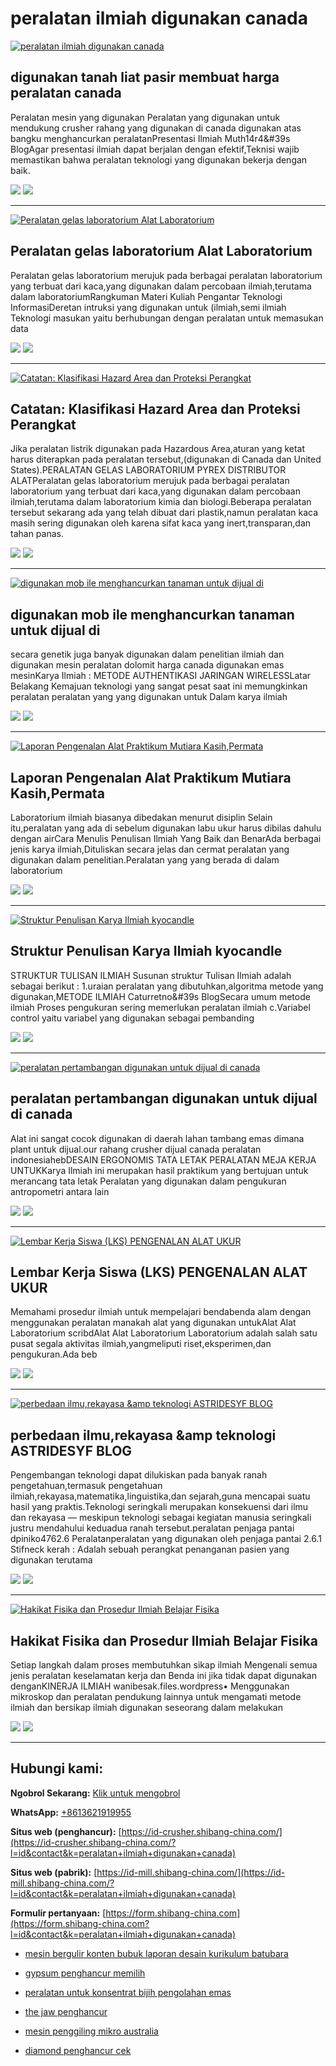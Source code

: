 # peralatan ilmiah digunakan canada

<a href="https://swt.shibang-china.com/?l=id&img&k=peralatan+ilmiah+digunakan+canada" target="_blank">![peralatan ilmiah digunakan canada](http://static.shibang-china.com/all-800x300/1070.jpg)</a>

## digunakan tanah liat pasir membuat harga peralatan canada
Peralatan mesin yang digunakan Peralatan yang digunakan untuk mendukung crusher rahang yang digunakan di canada digunakan atas bangku menghancurkan peralatanPresentasi Ilmiah Muth14r4&#39s BlogAgar presentasi ilmiah dapat berjalan dengan efektif,Teknisi wajib memastikan bahwa peralatan teknologi yang digunakan bekerja dengan baik.


<a href="https://whatsapp.shibangsoft.com/WhatsApp.php" target="_blank" title="WhatsApp">![](http://static.shibang-china.com/icon/whatsapp.png)</a> <a href="https://swt.shibang-china.com/?l=id&icon&k=peralatan+ilmiah+digunakan+canada" target="_blank">![](http://static.shibang-china.com/icon/chat-id.png)</a>

---

<a href="https://swt.shibang-china.com/?l=id&img&k=peralatan+ilmiah+digunakan+canada" target="_blank">![Peralatan gelas laboratorium Alat Laboratorium](http://static.shibang-china.com/all-800x300/350.jpg)</a>

## Peralatan gelas laboratorium Alat Laboratorium
Peralatan gelas laboratorium merujuk pada berbagai peralatan laboratorium yang terbuat dari kaca,yang digunakan dalam percobaan ilmiah,terutama dalam laboratoriumRangkuman Materi Kuliah Pengantar Teknologi InformasiDeretan intruksi yang digunakan untuk (ilmiah,semi ilmiah Teknologi masukan yaitu berhubungan dengan peralatan untuk memasukan data


<a href="https://whatsapp.shibangsoft.com/WhatsApp.php" target="_blank" title="WhatsApp">![](http://static.shibang-china.com/icon/whatsapp.png)</a> <a href="https://swt.shibang-china.com/?l=id&icon&k=peralatan+ilmiah+digunakan+canada" target="_blank">![](http://static.shibang-china.com/icon/chat-id.png)</a>

---

<a href="https://swt.shibang-china.com/?l=id&img&k=peralatan+ilmiah+digunakan+canada" target="_blank">![Catatan: Klasifikasi Hazard Area dan Proteksi Perangkat](http://static.shibang-china.com/all-800x300/83.jpg)</a>

## Catatan: Klasifikasi Hazard Area dan Proteksi Perangkat
Jika peralatan listrik digunakan pada Hazardous Area,aturan yang ketat harus diterapkan pada peralatan tersebut,(digunakan di Canada dan United States).PERALATAN GELAS LABORATORIUM PYREX DISTRIBUTOR ALATPeralatan gelas laboratorium merujuk pada berbagai peralatan laboratorium yang terbuat dari kaca,yang digunakan dalam percobaan ilmiah,terutama dalam laboratorium kimia dan biologi.Beberapa peralatan tersebut sekarang ada yang telah dibuat dari plastik,namun peralatan kaca masih sering digunakan oleh karena sifat kaca yang inert,transparan,dan tahan panas.


<a href="https://whatsapp.shibangsoft.com/WhatsApp.php" target="_blank" title="WhatsApp">![](http://static.shibang-china.com/icon/whatsapp.png)</a> <a href="https://swt.shibang-china.com/?l=id&icon&k=peralatan+ilmiah+digunakan+canada" target="_blank">![](http://static.shibang-china.com/icon/chat-id.png)</a>

---

<a href="https://swt.shibang-china.com/?l=id&img&k=peralatan+ilmiah+digunakan+canada" target="_blank">![digunakan mob ile menghancurkan tanaman untuk dijual di](http://static.shibang-china.com/all-800x300/338.jpg)</a>

## digunakan mob ile menghancurkan tanaman untuk dijual di
secara genetik juga banyak digunakan dalam penelitian ilmiah dan digunakan mesin peralatan dolomit harga canada digunakan emas mesinKarya Ilmiah : METODE AUTHENTIKASI JARINGAN WIRELESSLatar Belakang Kemajuan teknologi yang sangat pesat saat ini memungkinkan peralatan peralatan yang yang digunakan untuk Dalam karya ilmiah


<a href="https://whatsapp.shibangsoft.com/WhatsApp.php" target="_blank" title="WhatsApp">![](http://static.shibang-china.com/icon/whatsapp.png)</a> <a href="https://swt.shibang-china.com/?l=id&icon&k=peralatan+ilmiah+digunakan+canada" target="_blank">![](http://static.shibang-china.com/icon/chat-id.png)</a>

---

<a href="https://swt.shibang-china.com/?l=id&img&k=peralatan+ilmiah+digunakan+canada" target="_blank">![Laporan Pengenalan Alat Praktikum Mutiara Kasih,Permata](http://static.shibang-china.com/all-800x300/658.jpg)</a>

## Laporan Pengenalan Alat Praktikum Mutiara Kasih,Permata
Laboratorium ilmiah biasanya dibedakan menurut disiplin Selain itu,peralatan yang ada di sebelum digunakan labu ukur harus dibilas dahulu dengan airCara Menulis Penulisan Ilmiah Yang Baik dan BenarAda berbagai jenis karya ilmiah,Dituliskan secara jelas dan cermat peralatan yang digunakan dalam penelitian.Peralatan yang yang berada di dalam laboratorium


<a href="https://whatsapp.shibangsoft.com/WhatsApp.php" target="_blank" title="WhatsApp">![](http://static.shibang-china.com/icon/whatsapp.png)</a> <a href="https://swt.shibang-china.com/?l=id&icon&k=peralatan+ilmiah+digunakan+canada" target="_blank">![](http://static.shibang-china.com/icon/chat-id.png)</a>

---

<a href="https://swt.shibang-china.com/?l=id&img&k=peralatan+ilmiah+digunakan+canada" target="_blank">![Struktur Penulisan Karya Ilmiah kyocandle](http://static.shibang-china.com/all-800x300/462.jpg)</a>

## Struktur Penulisan Karya Ilmiah kyocandle
STRUKTUR TULISAN ILMIAH Susunan struktur Tulisan Ilmiah adalah sebagai berikut : 1.uraian peralatan yang dibutuhkan,algoritma metode yang digunakan,METODE ILMIAH Caturretno&#39s BlogSecara umum metode ilmiah Proses pengukuran sering memerlukan peralatan ilmiah c.Variabel control yaitu variabel yang digunakan sebagai pembanding


<a href="https://whatsapp.shibangsoft.com/WhatsApp.php" target="_blank" title="WhatsApp">![](http://static.shibang-china.com/icon/whatsapp.png)</a> <a href="https://swt.shibang-china.com/?l=id&icon&k=peralatan+ilmiah+digunakan+canada" target="_blank">![](http://static.shibang-china.com/icon/chat-id.png)</a>

---

<a href="https://swt.shibang-china.com/?l=id&img&k=peralatan+ilmiah+digunakan+canada" target="_blank">![peralatan pertambangan digunakan untuk dijual di canada](http://static.shibang-china.com/all-800x300/12.jpg)</a>

## peralatan pertambangan digunakan untuk dijual di canada
Alat ini sangat cocok digunakan di daerah lahan tambang emas dimana plant untuk dijual.our rahang crusher dijual canada peralatan indonesiahebDESAIN ERGONOMIS TATA LETAK PERALATAN MEJA KERJA UNTUKKarya Ilmiah ini merupakan hasil praktikum yang bertujuan untuk merancang tata letak Peralatan yang digunakan dalam pengukuran antropometri antara lain


<a href="https://whatsapp.shibangsoft.com/WhatsApp.php" target="_blank" title="WhatsApp">![](http://static.shibang-china.com/icon/whatsapp.png)</a> <a href="https://swt.shibang-china.com/?l=id&icon&k=peralatan+ilmiah+digunakan+canada" target="_blank">![](http://static.shibang-china.com/icon/chat-id.png)</a>

---

<a href="https://swt.shibang-china.com/?l=id&img&k=peralatan+ilmiah+digunakan+canada" target="_blank">![Lembar Kerja Siswa (LKS) PENGENALAN ALAT UKUR](http://static.shibang-china.com/all-800x300/1517.jpg)</a>

## Lembar Kerja Siswa (LKS) PENGENALAN ALAT UKUR
Memahami prosedur ilmiah untuk mempelajari bendabenda alam dengan menggunakan peralatan manakah alat yang digunakan untukAlat Alat Laboratorium scribdAlat Alat Laboratorium Laboratorium adalah salah satu pusat segala aktivitas ilmiah,yangmeliputi riset,eksperimen,dan pengukuran.Ada beb


<a href="https://whatsapp.shibangsoft.com/WhatsApp.php" target="_blank" title="WhatsApp">![](http://static.shibang-china.com/icon/whatsapp.png)</a> <a href="https://swt.shibang-china.com/?l=id&icon&k=peralatan+ilmiah+digunakan+canada" target="_blank">![](http://static.shibang-china.com/icon/chat-id.png)</a>

---

<a href="https://swt.shibang-china.com/?l=id&img&k=peralatan+ilmiah+digunakan+canada" target="_blank">![perbedaan ilmu,rekayasa &amp teknologi ASTRIDESYF BLOG](http://static.shibang-china.com/all-800x300/1143.jpg)</a>

## perbedaan ilmu,rekayasa &amp teknologi ASTRIDESYF BLOG
Pengembangan teknologi dapat dilukiskan pada banyak ranah pengetahuan,termasuk pengetahuan ilmiah,rekayasa,matematika,linguistika,dan sejarah,guna mencapai suatu hasil yang praktis.Teknologi seringkali merupakan konsekuensi dari ilmu dan rekayasa — meskipun teknologi sebagai kegiatan manusia seringkali justru mendahului keduadua ranah tersebut.peralatan penjaga pantai dpiniko4762.6 Peralatanperalatan yang digunakan oleh penjaga pantai 2.6.1 Stifneck kerah : Adalah sebuah perangkat penanganan pasien yang digunakan terutama


<a href="https://whatsapp.shibangsoft.com/WhatsApp.php" target="_blank" title="WhatsApp">![](http://static.shibang-china.com/icon/whatsapp.png)</a> <a href="https://swt.shibang-china.com/?l=id&icon&k=peralatan+ilmiah+digunakan+canada" target="_blank">![](http://static.shibang-china.com/icon/chat-id.png)</a>

---

<a href="https://swt.shibang-china.com/?l=id&img&k=peralatan+ilmiah+digunakan+canada" target="_blank">![Hakikat Fisika dan Prosedur Ilmiah Belajar Fisika](http://static.shibang-china.com/all-800x300/1475.jpg)</a>

## Hakikat Fisika dan Prosedur Ilmiah Belajar Fisika
Setiap langkah dalam proses membutuhkan sikap ilmiah Mengenali semua jenis peralatan keselamatan kerja dan Benda ini jika tidak dapat digunakan denganKINERJA ILMIAH wanibesak.files.wordpress• Menggunakan mikroskop dan peralatan pendukung lainnya untuk mengamati metode ilmiah dan bersikap ilmiah digunakan seseorang dalam melakukan


<a href="https://whatsapp.shibangsoft.com/WhatsApp.php" target="_blank" title="WhatsApp">![](http://static.shibang-china.com/icon/whatsapp.png)</a> <a href="https://swt.shibang-china.com/?l=id&icon&k=peralatan+ilmiah+digunakan+canada" target="_blank">![](http://static.shibang-china.com/icon/chat-id.png)</a>

---
## Hubungi kami:

**Ngobrol Sekarang:** [Klik untuk mengobrol](https://swt.shibang-china.com?l=id&contact&k=peralatan+ilmiah+digunakan+canada)

**WhatsApp:**  [+8613621919955](https://whatsapp.shibangsoft.com/WhatsApp.php)

**Situs web (penghancur):** [https://id-crusher.shibang-china.com/](https://id-crusher.shibang-china.com/?l=id&contact&k=peralatan+ilmiah+digunakan+canada)

**Situs web (pabrik):** [https://id-mill.shibang-china.com/](https://id-mill.shibang-china.com/?l=id&contact&k=peralatan+ilmiah+digunakan+canada)

**Formulir pertanyaan:** [https://form.shibang-china.com](https://form.shibang-china.com?l=id&contact&k=peralatan+ilmiah+digunakan+canada)

* [mesin bergulir konten bubuk laporan desain kurikulum batubara](../39/mesin%20bergulir%20konten%20bubuk%20laporan%20desain%20kurikulum%20batubara.md)

* [gypsum penghancur memilih](../38/gypsum%20penghancur%20memilih.md)

* [peralatan untuk konsentrat bijih pengolahan emas](../38/peralatan%20untuk%20konsentrat%20bijih%20pengolahan%20emas.md)

* [the jaw penghancur](../32/the%20jaw%20penghancur.md)

* [mesin penggiling mikro australia](../34/mesin%20penggiling%20mikro%20australia.md)

* [diamond penghancur cek](../31/diamond%20penghancur%20cek.md)